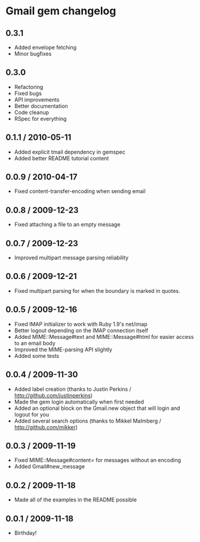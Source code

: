 # Gmail gem changelog

## 0.3.1

* Added envelope fetching
* Minor bugfixes

## 0.3.0

* Refactoring
* Fixed bugs
* API improvements
* Better documentation
* Code cleanup
* RSpec for everything

## 0.1.1 / 2010-05-11

* Added explicit tmail dependency in gemspec
* Added better README tutorial content

## 0.0.9 / 2010-04-17

* Fixed content-transfer-encoding when sending email

## 0.0.8 / 2009-12-23

* Fixed attaching a file to an empty message

## 0.0.7 / 2009-12-23

* Improved multipart message parsing reliability

## 0.0.6 / 2009-12-21

* Fixed multipart parsing for when the boundary is marked in quotes.

## 0.0.5 / 2009-12-16

* Fixed IMAP initializer to work with Ruby 1.9's net/imap
* Better logout depending on the IMAP connection itself
* Added MIME::Message#text and MIME::Message#html for easier access to an email body
* Improved the MIME-parsing API slightly
* Added some tests

## 0.0.4 / 2009-11-30

* Added label creation (thanks to Justin Perkins / http://github.com/justinperkins)
* Made the gem login automatically when first needed
* Added an optional block on the Gmail.new object that will login and logout for you
* Added several search options (thanks to Mikkel Malmberg / http://github.com/mikker)

## 0.0.3 / 2009-11-19

* Fixed MIME::Message#content= for messages without an encoding
* Added Gmail#new_message

## 0.0.2 / 2009-11-18

* Made all of the examples in the README possible

## 0.0.1 / 2009-11-18

* Birthday!

